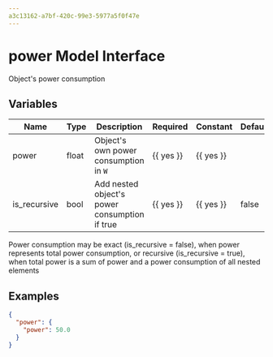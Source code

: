 ```yaml
---
a3c13162-a7bf-420c-99e3-5977a5f0f47e
---
```


# power Model Interface

Object's power consumption

## Variables

| Name         | Type   | Description                                   | Required         | Constant         | Default   |
| ------------ | ------ | --------------------------------------------- | ---------------- | ---------------- | --------- |
| power        | float  | Object's own power consumption in `W`         | {{ yes }} | {{ yes }} |           |
| is_recursive | bool   | Add nested object's power consumption if true | {{ yes }} | {{ yes }} | false     |

Power consumption may be exact (is_recursive = false), when power represents total power consumption,
or recursive (is_recursive = true), when total power is a sum of power and a power consumption of all nested elements

## Examples

```json
{
  "power": {
    "power": 50.0
  }
}
```